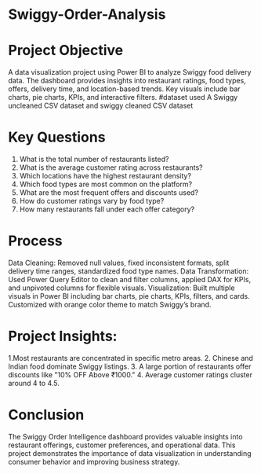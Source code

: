 # Swiggy-Order-Analysis
# Project Objective
A data visualization project using Power BI to analyze Swiggy food delivery data. The dashboard provides insights into restaurant ratings, food types, offers, delivery time, and location-based trends. Key visuals include bar charts, pie charts, KPIs, and interactive filters.
#dataset used
A Swiggy uncleaned CSV dataset and swiggy cleaned CSV dataset
# Key Questions
1. What is the total number of restaurants listed?
2. What is the average customer rating across restaurants?
3. Which locations have the highest restaurant density?
4. Which food types are most common on the platform?
5. What are the most frequent offers and discounts used?
6. How do customer ratings vary by food type?
7. How many restaurants fall under each offer category?
# Process
Data Cleaning:
Removed null values, fixed inconsistent formats, split delivery time ranges, standardized food type names.
Data Transformation:
Used Power Query Editor to clean and filter columns, applied DAX for KPIs, and unpivoted columns for flexible visuals.
Visualization:
Built multiple visuals in Power BI including bar charts, pie charts, KPIs, filters, and cards. Customized with orange color theme to match Swiggy’s brand.
# Project Insights:
1.Most restaurants are concentrated in specific metro areas.
2. Chinese and Indian food dominate Swiggy listings.
3. A large portion of restaurants offer discounts like "10% OFF Above ₹1000."
4. Average customer ratings cluster around 4 to 4.5.
# Conclusion
The Swiggy Order Intelligence dashboard provides valuable insights into restaurant offerings, customer preferences, and operational data. This project demonstrates the importance of data visualization in understanding consumer behavior and improving business strategy.


